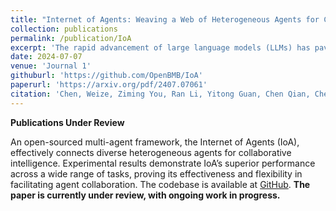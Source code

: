 ```yaml
---
title: "Internet of Agents: Weaving a Web of Heterogeneous Agents for Collaborative Intelligence"
collection: publications
permalink: /publication/IoA
excerpt: 'The rapid advancement of large language models (LLMs) has paved the way for the development of highly capable autonomous agents. However, existing multi-agent frameworks often struggle with integrating diverse capable third-party agents due to reliance on agents defined within their own ecosystems. They also face challenges in simulating distributed environments, as most frameworks are limited to single-device setups. Furthermore, these frameworks often rely on hard-coded communication pipelines, limiting their adaptability to dynamic task requirements. Inspired by the concept of the Internet, we propose the Internet of Agents (IoA), a novel framework that addresses these limitations by providing a flexible and scalable platform for LLM-based multi-agent collaboration. IoA introduces an agent integration protocol, an instant-messaging-like architecture design, and dynamic mechanisms for agent teaming and conversation flow control. Through extensive experiments on general assistant tasks, embodied AI tasks, and retrieval-augmented generation benchmarks, we demonstrate that IoA consistently outperforms state-of-the-art baselines, showcasing its ability to facilitate effective collaboration among heterogeneous agents. IoA represents a step towards linking diverse agents in an Internet-like environment, where agents can seamlessly collaborate to achieve greater intelligence and capabilities. Our codebase has been released at \url{https://github.com/OpenBMB/IoA}.'
date: 2024-07-07
venue: 'Journal 1'
githuburl: 'https://github.com/OpenBMB/IoA'
paperurl: 'https://arxiv.org/pdf/2407.07061'
citation: 'Chen, Weize, Ziming You, Ran Li, Yitong Guan, Chen Qian, Chenyang Zhao, Cheng Yang, Ruobing Xie, Zhiyuan Liu, and Maosong Sun. 2024. “Internet of Agents: Weaving a Web of Heterogeneous Agents for Collaborative Intelligence.” arXiv. https://arxiv.org/abs/2407.07061'
---
```

**Publications Under Review**

An open-sourced multi-agent framework, the Internet of Agents (IoA), effectively connects diverse heterogeneous agents for collaborative intelligence. Experimental results demonstrate IoA’s superior performance across a wide range of tasks, proving its effectiveness and flexibility in facilitating agent collaboration. The codebase is available at [GitHub](https://github.com/OpenBMB/IoA). **The paper is currently under review, with ongoing work in progress.**